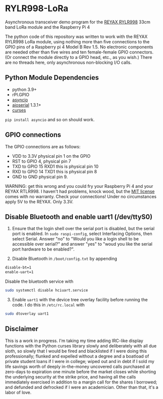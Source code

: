 # RYLR998-LoRa

Asynchronous transceiver demo program for the [REYAX RYLR998](https://reyax.com/products/rylr998/) 33cm band LoRa module and the Raspberry Pi 4


The python code of this repository was written to work with the REYAX RYLR998 LoRa module, using nothing more than five connections to the GPIO pins of a Raspberry pi 4 Model B Rev 1.5. No electronic components are needed other than five wires and ten female-female GPIO connectors. (Or connect the module directly to a GPIO head, etc., as you wish.) There are no threads here, only asynchronous non-blocking I/O calls.


## Python Module Dependencies

* python 3.9+
* rPI.GPIO
* [asyncio](https://pypi.org/project/asyncio/)
* [aioserial](https://pypi.org/project/aioserial/) 1.3.1+
* [curses](https://docs.python.org/3/library/curses.html) 

`pip install asyncio` and so on should work.

## GPIO connections

The GPIO connections are as follows:

* VDD to 3.3V physical pin 1 on the GPIO
* RST to GPIO 4, physical pin 7
* TXD to GPIO 15 RXD1 this is physical pin 10
* RXD to GPIO 14 TXD1 this is physical pin 8
* GND to GND physical pin 9.

WARNING: get this wrong and you could fry your Raspberry Pi 4 and your REYAX RTLR998. I haven't had problems, knock wood, but the [MIT license](https://github.com/flengyel/RYLR998-LoRa/blob/main/LICENSE) comes with no warranty. Check your connections! Under no circumstances apply 5V to the REYAX. Only 3.3V. 

## Disable Bluetooth and enable uart1 (/dev/ttyS0)


1. Ensure that the login shell over the serial port is disabled, but the serial port is enabled. In `sudo raspi-config`, select Interfacing Options, then select Serial. Answer "no" to "Would you like a login shell to be accessible over serial?" and answer "yes"  to "woud you like the serial port hardware to be enabled?".

2. Disable Bluetooth in ```/boot/config.txt``` by appending 
```bash
disable-bt=1
enable-uart=1 
```
Disable the bluetooth service with 
```bash
sudo systemctl disable hciuart.service
```

3. Enable `uart1` with the device tree overlay facility before running the code. I do this in `/etc/rc.local` with 

```bash
sudo dtoverlay uart1
```

## Disclaimer

This is a work in progress.  I'm taking my time adding IRC-like display functions with the Python curses library slowly and deliberately with all due sloth, so slowly that I would be fired and blacklisted if I were doing this professionally; flunked and expelled without a degree and a boatload of private student loans if I were in college; wiped out and in debt if I sold my life savings worth of deeply in-the-money uncovered calls purchased at zero-days to expiration one minute before the market closes while shorting the underlying security at the strike price, and having all the calls immediately exercised in addition to a margin call for the shares I borrowed; and defunded and defrocked if I were an academician. Other than that, it's a labor of love. 
